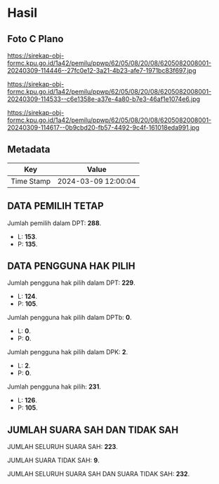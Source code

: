 # Hasil

## Foto C Plano

https://sirekap-obj-formc.kpu.go.id/1a42/pemilu/ppwp/62/05/08/20/08/6205082008001-20240309-114446--27fc0e12-3a21-4b23-afe7-1971bc83f697.jpg

https://sirekap-obj-formc.kpu.go.id/1a42/pemilu/ppwp/62/05/08/20/08/6205082008001-20240309-114533--c6e1358e-a37e-4a80-b7e3-46af1e1074e6.jpg

https://sirekap-obj-formc.kpu.go.id/1a42/pemilu/ppwp/62/05/08/20/08/6205082008001-20240309-114617--0b9cbd20-fb57-4492-9c4f-161018eda991.jpg


## Metadata

| Key        | Value               |
| ---------- | ------------------- |
| Time Stamp | 2024-03-09 12:00:04 |


## DATA PEMILIH TETAP

Jumlah pemilih dalam DPT: **288**.
 * L: **153**.
 * P: **135**.

## DATA PENGGUNA HAK PILIH

Jumlah pengguna hak pilih dalam DPT: **229**.
 * L: **124**.
 * P: **105**.

Jumlah pengguna hak pilih dalam DPTb: **0**.
 * L: **0**.
 * P: **0**.

Jumlah pengguna hak pilih dalam DPK: **2**.
 * L: **2**.
 * P: **0**.

Jumlah pengguna hak pilih: **231**.
 * L: **126**.
 * P: **105**.

## JUMLAH SUARA SAH DAN TIDAK SAH

JUMLAH SELURUH SUARA SAH: **223**.

JUMLAH SUARA TIDAK SAH: **9**.

JUMLAH SELURUH SUARA SAH DAN SUARA TIDAK SAH: **232**.


